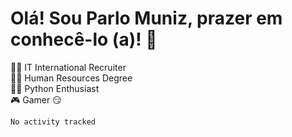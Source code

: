 
# Olá! Sou Parlo Muniz, prazer em conhecê-lo (a)! 👋<br>
🤸‍♂️ IT International Recruiter <br>
👨‍🎓 Human Resources Degree <br>
👩‍💻 Python Enthusiast <br>
🎮 Gamer 😏

<!--START_SECTION:waka-->

```text
No activity tracked
```

<!--END_SECTION:waka-->

